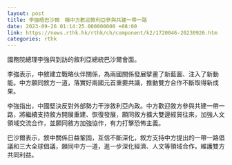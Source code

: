 ```yaml
---
layout: post
title: 李強晤巴沙爾　稱中方歡迎敘利亞參與共建一帶一路
date: 2023-09-26 01:14:25.000000000 +08:00
link: https://news.rthk.hk/rthk/ch/component/k2/1720046-20230926.htm
categories: rthk
---
```


國務院總理李強與到訪的敘利亞總統巴沙爾會面。

李強表示，中敘建立戰略伙伴關係，為兩國關係發展擘畫了新藍圖、注入了新動能。中方願同敘方一道，落實好兩國元首重要共識，推動雙方合作不斷取得新成果。

李強指出，中國堅決反對外部勢力干涉敘利亞內政。中方歡迎敘方參與共建一帶一路，將繼續支持敘方開展重建、恢復發展，願同敘方擴大雙邊經貿往來，加強人文領域交流合作，並願同敘方加強協作，有力打擊恐怖主義。

巴沙爾表示，敘中關係日益鞏固，互信不斷深化，敘方支持中方提出的一帶一路倡議和三大全球倡議，願同中方一道，進一步深化經濟、人文等領域合作，維護雙方共同利益。
